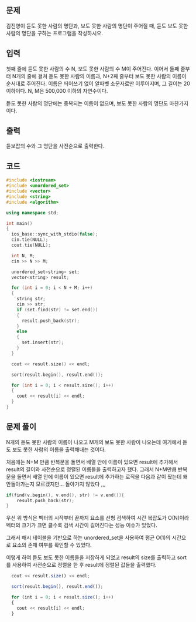 ## 문제

김진영이 듣도 못한 사람의 명단과, 보도 못한 사람의 명단이 주어질 때, 듣도 보도 못한 사람의 명단을 구하는 프로그램을 작성하시오.

## 입력

첫째 줄에 듣도 못한 사람의 수 N, 보도 못한 사람의 수 M이 주어진다. 이어서 둘째 줄부터 N개의 줄에 걸쳐 듣도 못한 사람의 이름과, N+2째 줄부터 보도 못한 사람의 이름이 순서대로 주어진다. 이름은 띄어쓰기 없이 알파벳 소문자로만 이루어지며, 그 길이는 20 이하이다. N, M은 500,000 이하의 자연수이다.

듣도 못한 사람의 명단에는 중복되는 이름이 없으며, 보도 못한 사람의 명단도 마찬가지이다.

## 출력

듣보잡의 수와 그 명단을 사전순으로 출력한다.

## 코드

```cpp
#include <iostream>
#include <unordered_set>
#include <vector>
#include <string>
#include <algorithm>

using namespace std;

int main()
{
  ios_base::sync_with_stdio(false);
  cin.tie(NULL);
  cout.tie(NULL);

  int N, M;
  cin >> N >> M;

  unordered_set<string> set;
  vector<string> result;

  for (int i = 0; i < N + M; i++)
  {
    string str;
    cin >> str;
    if (set.find(str) != set.end())
    {
      result.push_back(str);
    }
    else
    {
      set.insert(str);
    }
  }

  cout << result.size() << endl;

  sort(result.begin(), result.end());

  for (int i = 0; i < result.size(); i++)
  {
    cout << result[i] << endl;
  }
}

```

## 문제 풀이

N개의 듣도 못한 사람의 이름이 나오고 M개의 보도 못한 사람이 나오는데 여기에서 듣도 보도 못한 사람의 이름을 출력해내는 것이다.

처음에는 N+M 만큼 반복문을 돌면서 배열 안에 이름이 있으면 result에 추가해서 result의 길이와 사전순으로 정렬된 이름들을 출력하고자 했다. 그래서 N+M만큼 반복문을 돌면서 배열 안에 이름이 있으면 result에 추가하는 로직을 다음과 같이 짰는데 왜 안돌아가는지 모르겠지만… 돌아가지 않았다 ,,,

```c
if(find(v.begin(), v.end(), str) != v.end()){
	result.push_back(str);
}
```

우선 위 방식은 벡터의 시작부터 끝까지 요소를 선형 검색하여 시간 복잡도가 O(N)이라 벡터의 크기가 크면 클수록 검색 시간이 길어진다는 성능 이슈가 있었다.

그래서 해시 테이블을 기반으로 하는 unordered_set을 사용하여 평균 O(1)의 시간으로 요소의 존재 여부를 확인할 수 있었다.

이렇게 하여 듣도 보도 못한 이름들을 저장하게 되었고 result의 size를 출력하고 sort를 사용하여 사전순으로 정렬을 한 후 result에 정렬된 값들을 출력했다.

```jsx
  cout << result.size() << endl;

  sort(result.begin(), result.end());

  for (int i = 0; i < result.size(); i++)
  {
    cout << result[i] << endl;
  }
```
